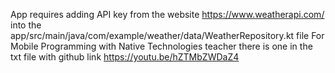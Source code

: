 App requires adding API key from the website https://www.weatherapi.com/ into the app/src/main/java/com/example/weather/data/WeatherRepository.kt file
For Mobile Programming with Native Technologies teacher there is one in the txt file with github link
https://youtu.be/hZTMbZWDaZ4
